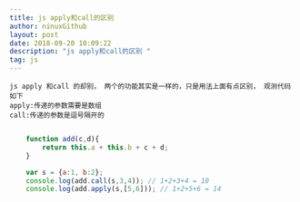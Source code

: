 ```yaml
---
title: js apply和call的区别
author: ninuxGithub
layout: post
date: 2018-09-20 10:09:22
description: "js apply和call的区别 "
tag: js
---
```

    js apply 和call 的却别， 两个的功能其实是一样的，只是用法上面有点区别， 观测代码如下
    apply:传递的参数需要是数组
    call:传递的参数是逗号隔开的
    
```javascript

    function add(c,d){
        return this.a + this.b + c + d;
    }

    var s = {a:1, b:2};
    console.log(add.call(s,3,4)); // 1+2+3+4 = 10
    console.log(add.apply(s,[5,6])); // 1+2+5+6 = 14 


```    
 
    
    
    